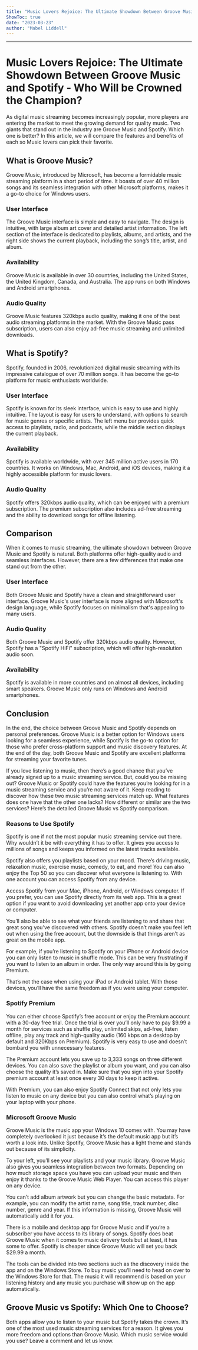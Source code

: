 ```yaml
---
title: "Music Lovers Rejoice: The Ultimate Showdown Between Groove Music and Spotify - Who Will be Crowned the Champion?"
ShowToc: true 
date: "2023-03-23"
author: "Mabel Liddell"
---
```

*****
# Music Lovers Rejoice: The Ultimate Showdown Between Groove Music and Spotify - Who Will be Crowned the Champion?

As digital music streaming becomes increasingly popular, more players are entering the market to meet the growing demand for quality music. Two giants that stand out in the industry are Groove Music and Spotify. Which one is better? In this article, we will compare the features and benefits of each so Music lovers can pick their favorite.

## What is Groove Music?

Groove Music, introduced by Microsoft, has become a formidable music streaming platform in a short period of time. It boasts of over 40 million songs and its seamless integration with other Microsoft platforms, makes it a go-to choice for Windows users.

### User Interface

The Groove Music interface is simple and easy to navigate. The design is intuitive, with large album art cover and detailed artist information. The left section of the interface is dedicated to playlists, albums, and artists, and the right side shows the current playback, including the song’s title, artist, and album.

### Availability

Groove Music is available in over 30 countries, including the United States, the United Kingdom, Canada, and Australia. The app runs on both Windows and Android smartphones.

### Audio Quality

Groove Music features 320kbps audio quality, making it one of the best audio streaming platforms in the market. With the Groove Music pass subscription, users can also enjoy ad-free music streaming and unlimited downloads.

## What is Spotify?

Spotify, founded in 2006, revolutionized digital music streaming with its impressive catalogue of over 70 million songs. It has become the go-to platform for music enthusiasts worldwide.

### User Interface

Spotify is known for its sleek interface, which is easy to use and highly intuitive. The layout is easy for users to understand, with options to search for music genres or specific artists. The left menu bar provides quick access to playlists, radio, and podcasts, while the middle section displays the current playback.

### Availability

Spotify is available worldwide, with over 345 million active users in 170 countries. It works on Windows, Mac, Android, and iOS devices, making it a highly accessible platform for music lovers.

### Audio Quality

Spotify offers 320kbps audio quality, which can be enjoyed with a premium subscription. The premium subscription also includes ad-free streaming and the ability to download songs for offline listening.

## Comparison

When it comes to music streaming, the ultimate showdown between Groove Music and Spotify is natural. Both platforms offer high-quality audio and seamless interfaces. However, there are a few differences that make one stand out from the other.

### User Interface

Both Groove Music and Spotify have a clean and straightforward user interface. Groove Music's user interface is more aligned with Microsoft's design language, while Spotify focuses on minimalism that's appealing to many users.

### Audio Quality

Both Groove Music and Spotify offer 320kbps audio quality. However, Spotify has a "Spotify HiFi" subscription, which will offer high-resolution audio soon.

### Availability

Spotify is available in more countries and on almost all devices, including smart speakers. Groove Music only runs on Windows and Android smartphones.

## Conclusion

In the end, the choice between Groove Music and Spotify depends on personal preferences. Groove Music is a better option for Windows users looking for a seamless experience, while Spotify is the go-to option for those who prefer cross-platform support and music discovery features. At the end of the day, both Groove Music and Spotify are excellent platforms for streaming your favorite tunes.


If you love listening to music, then there’s a good chance that you’ve already signed up to a music streaming service. But, could you be missing out? Groove Music or Spotify could have the features you’re looking for in a music streaming service and you’re not aware of it. Keep reading to discover how these two music streaming services match up. What features does one have that the other one lacks? How different or similar are the two services? Here’s the detailed Groove Music vs Spotify comparison.
 
### Reasons to Use Spotify
 

 
Spotify is one if not the most popular music streaming service out there. Why wouldn’t it be with everything it has to offer. It gives you access to millions of songs and keeps you informed on the latest tracks available.
 
Spotify also offers you playlists based on your mood. There’s driving music, relaxation music, exercise music, comedy, to eat, and more! You can also enjoy the Top 50 so you can discover what everyone is listening to. With one account you can access Spotify from any device.
 
Access Spotify from your Mac, iPhone, Android, or Windows computer. If you prefer, you can use Spotify directly from its web app. This is a great option if you want to avoid downloading yet another app onto your device or computer.
 
You’ll also be able to see what your friends are listening to and share that great song you’ve discovered with others. Spotify doesn’t make you feel left out when using the free account, but the downside is that things aren’t as great on the mobile app.
 
For example, if you’re listening to Spotify on your iPhone or Android device you can only listen to music in shuffle mode. This can be very frustrating if you want to listen to an album in order. The only way around this is by going Premium.
 
That’s not the case when using your iPad or Android tablet. With those devices, you’ll have the same freedom as if you were using your computer.
 
### Spotify Premium
 
You can either choose Spotify’s free account or enjoy the Premium account with a 30-day free trial. Once the trial is over you’ll only have to pay $9.99 a month for services such as shuffle play, unlimited skips, ad-free, listen offline, play any track and high-quality audio (160 kbps on a desktop by default and 320Kbps on Premium). Spotify is very easy to use and doesn’t bombard you with unnecessary features.
 
The Premium account lets you save up to 3,333 songs on three different devices. You can also save the playlist or album you want, and you can also choose the quality it’s saved in. Make sure that you sign into your Spotify premium account at least once every 30 days to keep it active.
 
With Premium, you can also enjoy Spotify Connect that not only lets you listen to music on any device but you can also control what’s playing on your laptop with your phone.
 
### Microsoft Groove Music
 
Groove Music is the music app your Windows 10 comes with. You may have completely overlooked it just because it’s the default music app but it’s worth a look into. Unlike Spotify, Groove Music has a light theme and stands out because of its simplicity.
 
To your left, you’ll see your playlists and your music library. Groove Music also gives you seamless integration between two formats. Depending on how much storage space you have you can upload your music and then enjoy it thanks to the Groove Music Web Player. You can access this player on any device.
 
You can’t add album artwork but you can change the basic metadata. For example, you can modify the artist name, song title, track number, disc number, genre and year. If this information is missing, Groove Music will automatically add it for you.
 
There is a mobile and desktop app for Groove Music and if you’re a subscriber you have access to its library of songs. Spotify does beat Groove Music when it comes to music delivery tools but at least, it has some to offer. Spotify is cheaper since Groove Music will set you back $29.99 a month.
 
The tools can be divided into two sections such as the discovery inside the app and on the Windows Store. To buy music you’ll need to head on over to the Windows Store for that. The music it will recommend is based on your listening history and any music you purchase will show up on the app automatically.
 
## Groove Music vs Spotify: Which One to Choose?
 
Both apps allow you to listen to your music but Spotify takes the crown. It’s one of the most used music streaming services for a reason. It gives you more freedom and options than Groove Music. Which music service would you use? Leave a comment and let us know.




